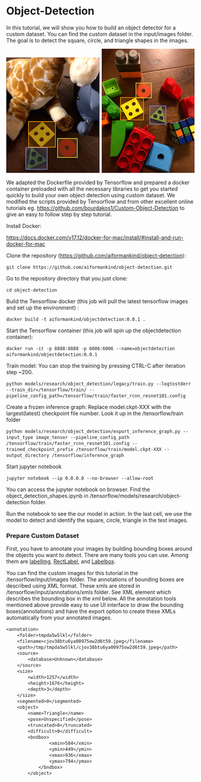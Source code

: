 # Object-Detection

In this tutorial, we will show you how to build an object detector for a custom dataset. You can find the custom dataset in the input/images folder. The goal is to detect the square, circle, and triangle shapes in the images.

<p float="left">
<img src=docs/object-detect.png />
<img src=docs/object-detect-second-example.png/>
</p>

We adapted the Dockerfile provided by Tensorflow and prepared a docker container preloaded with all the necessary libraries to get you started quickly to build your own object detection using custom dataset. We modified the scripts provided by Tensorflow and from other excellent online tutorials eg. https://github.com/bourdakos1/Custom-Object-Detection to give an easy to follow step by step tutorial.

Install Docker:

https://docs.docker.com/v17.12/docker-for-mac/install/#install-and-run-docker-for-mac

Clone the repository (https://github.com/aiformankind/object-detection):
```
git clone https://github.com/aiformankind/object-detection.git
```

Go to the repository directory that you just clone:
```
cd object-detection
```

Build the Tensorflow docker (this job will pull the latest tensorflow images and set up the environment) :
```
docker build -t aiformankind/objectdetection:0.0.1 .
```

Start the Tensorflow container (this job will spin up the objectdetection container):
```
docker run -it -p 8888:8888 -p 6006:6006 --name=objectdetection aiformankind/objectdetection:0.0.1
```
Train model:
You can stop the training by pressing CTRL-C after iteration step ~200.
```
python models/research/object_detection/legacy/train.py --logtostderr --train_dir=/tensorflow/train/ --pipeline_config_path=/tensorflow/train/faster_rcnn_resnet101.config
```

Create a frozen inference graph:
Replace model.ckpt-XXX with the largest(latest) checkpoint file number. Look it up in the /tensorflow/train folder

```
python models/research/object_detection/export_inference_graph.py --input_type image_tensor --pipeline_config_path /tensorflow/train/faster_rcnn_resnet101.config --trained_checkpoint_prefix /tensorflow/train/model.ckpt-XXX --output_directory /tensorflow/inference_graph
```

Start jupyter notebook
```
jupyter notebook --ip 0.0.0.0 --no-browser --allow-root
```

You can access the jupyter notebook on browser. Find the object_detection_shapes.ipynb in /tensorflow/models/research/object-detection folder.

Run the notebook to see the our model in action. In the last cell, we use the model to detect and identify the square, circle, triangle in the test images.

### Prepare Custom Dataset
First, you have to annotate your images by building bounding boxes around the objects you want to detect. There are many tools you can use. Among them are [labelImg](https://github.com/tzutalin/labelImg), [RectLabel](https://rectlabel.com/), and [Labelbox](https://labelbox.com/).

You can find the custom images for this tutorial in the /tensorflow/input/images folder. The annotations of bounding boxes are described using XML format. These xmls are stored in /tensorflow/input/annotations/xmls folder. See <bndbox> XML element which describes the bounding box in the xml below. All the annotation tools mentioned above provide easy to use UI interface to draw the bounding boxes(annotations) and have the export option to create these XMLs automatically from your annotated images. 

```
<annotation>
    <folder>tmpda5w5lkl</folder>
    <filename>cjov38btu6ya00975ow2d6t59.jpeg</filename>
    <path>/tmp/tmpda5w5lkl/cjov38btu6ya00975ow2d6t59.jpeg</path>
    <source>
        <database>Unknown</database>
    </source>
    <size>
        <width>1257</width>
        <height>1676</height>
        <depth>3</depth>
    </size>
    <segmented>0</segmented>
    <object>
        <name>Triangle</name>
        <pose>Unspecified</pose>
        <truncated>0</truncated>
        <difficult>0</difficult>
        <bndbox>
                <xmin>584</xmin>
                <ymin>449</ymin>
                <xmax>936</xmax>
                <ymax>794</ymax>
            </bndbox>
        </object>
```        
